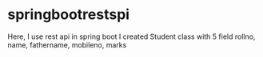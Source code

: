 # springbootrestspi

Here, I use rest api in spring boot
I created Student class with 5 field
rollno, name, fathername, mobileno, marks
